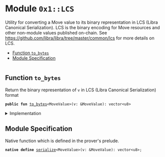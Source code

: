
<a name="0x1_LCS"></a>

# Module `0x1::LCS`

Utility for converting a Move value to its binary representation in LCS (Libra Canonical
Serialization). LCS is the binary encoding for Move resources and other non-module values
published on-chain. See https://github.com/libra/libra/tree/master/common/lcs for more
details on LCS.


-  [Function `to_bytes`](#0x1_LCS_to_bytes)
-  [Module Specification](#@Module_Specification_0)


<pre><code></code></pre>



<a name="0x1_LCS_to_bytes"></a>

## Function `to_bytes`

Return the binary representation of <code>v</code> in LCS (Libra Canonical Serialization) format


<pre><code><b>public</b> <b>fun</b> <a href="LCS.md#0x1_LCS_to_bytes">to_bytes</a>&lt;MoveValue&gt;(v: &MoveValue): vector&lt;u8&gt;
</code></pre>



<details>
<summary>Implementation</summary>


<pre><code><b>native</b> <b>public</b> <b>fun</b> <a href="LCS.md#0x1_LCS_to_bytes">to_bytes</a>&lt;MoveValue&gt;(v: &MoveValue): vector&lt;u8&gt;;
</code></pre>



</details>

<a name="@Module_Specification_0"></a>

## Module Specification



Native function which is defined in the prover's prelude.


<a name="0x1_LCS_serialize"></a>


<pre><code><b>native</b> <b>define</b> <a href="LCS.md#0x1_LCS_serialize">serialize</a>&lt;MoveValue&gt;(v: &MoveValue): vector&lt;u8&gt;;
</code></pre>


[//]: # ("File containing references which can be used from documentation")
[ACCESS_CONTROL]: https://github.com/libra/libra/blob/master/language/move-prover/doc/user/access-control.md
[ROLE]: https://github.com/libra/libra/blob/master/language/move-prover/doc/user/access-control.md#roles
[PERMISSION]: https://github.com/libra/libra/blob/master/language/move-prover/doc/user/access-control.md#permissions
